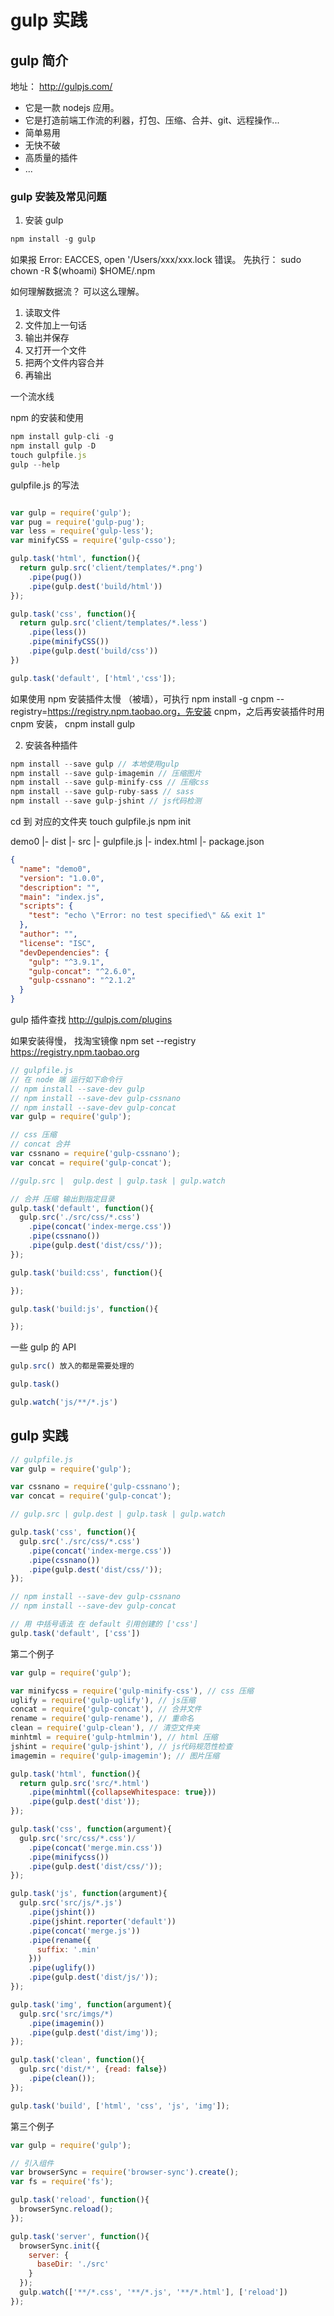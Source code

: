 # gulp 实践

## gulp 简介

地址： http://gulpjs.com/

- 它是一款 nodejs 应用。
- 它是打造前端工作流的利器，打包、压缩、合并、git、远程操作...
- 简单易用
- 无快不破
- 高质量的插件
- ...

### gulp 安装及常见问题

1. 安装 gulp

```js
npm install -g gulp
```

如果报 Error: EACCES, open '/Users/xxx/xxx.lock 错误。
先执行： sudo chown -R $(whoami) $HOME/.npm

如何理解数据流？
可以这么理解。

1. 读取文件
2. 文件加上一句话
3. 输出并保存
4. 又打开一个文件
5. 把两个文件内容合并
6. 再输出

一个流水线

npm 的安装和使用

``` js
npm install gulp-cli -g
npm install gulp -D
touch gulpfile.js
gulp --help
```

gulpfile.js 的写法

``` js

var gulp = require('gulp');
var pug = require('gulp-pug');
var less = require('gulp-less');
var minifyCSS = require('gulp-csso');

gulp.task('html', function(){
  return gulp.src('client/templates/*.png')
    .pipe(pug())
    .pipe(gulp.dest('build/html'))
});

gulp.task('css', function(){
  return gulp.src('client/templates/*.less')
    .pipe(less())
    .pipe(minifyCSS())
    .pipe(gulp.dest('build/css'))
})

gulp.task('default', ['html','css']);

```

如果使用 npm 安装插件太慢 （被墙），可执行 npm install -g cnpm --registry=https://registry.npm.taobao.org，先安装 cnpm，之后再安装插件时用 cnpm 安装， cnpm install gulp

2. 安装各种插件

``` js
npm install --save gulp // 本地使用gulp
npm install --save gulp-imagemin // 压缩图片
npm install --save gulp-minify-css // 压缩css
npm install --save gulp-ruby-sass // sass
npm install --save gulp-jshint // js代码检测
```

cd 到 对应的文件夹
touch gulpfile.js
npm init 

demo0
|- dist
|- src
  |- gulpfile.js
  |- index.html
  |- package.json

``` json
{
  "name": "demo0",
  "version": "1.0.0",
  "description": "",
  "main": "index.js",
  "scripts": {
    "test": "echo \"Error: no test specified\" && exit 1"
  },
  "author": "",
  "license": "ISC",
  "devDependencies": {
    "gulp": "^3.9.1",
    "gulp-concat": "^2.6.0",
    "gulp-cssnano": "^2.1.2"    
  }
}
```


gulp 插件查找 http://gulpjs.com/plugins

如果安装得慢， 找淘宝镜像
npm set --registry https://registry.npm.taobao.org

``` js
// gulpfile.js
// 在 node 端 运行如下命令行
// npm install --save-dev gulp
// npm install --save-dev gulp-cssnano
// npm install --save-dev gulp-concat
var gulp = require('gulp');

// css 压缩
// concat 合并
var cssnano = require('gulp-cssnano');
var concat = require('gulp-concat');

//gulp.src |  gulp.dest | gulp.task | gulp.watch

// 合并 压缩 输出到指定目录
gulp.task('default', function(){
  gulp.src('./src/css/*.css')
    .pipe(concat('index-merge.css'))
    .pipe(cssnano())
    .pipe(gulp.dest('dist/css/'));
});

gulp.task('build:css', function(){

});

gulp.task('build:js', function(){

});
```

一些 gulp 的 API

``` js
gulp.src() 放入的都是需要处理的

gulp.task()

gulp.watch('js/**/*.js')
```


## gulp 实践

``` js
// gulpfile.js
var gulp = require('gulp');

var cssnano = require('gulp-cssnano');
var concat = require('gulp-concat');

// gulp.src | gulp.dest | gulp.task | gulp.watch

gulp.task('css', function(){
  gulp.src('./src/css/*.css')
    .pipe(concat('index-merge.css'))
    .pipe(cssnano())
    .pipe(gulp.dest('dist/css/'));
});

// npm install --save-dev gulp-cssnano
// npm install --save-dev gulp-concat

// 用 中括号语法 在 default 引用创建的 ['css']
gulp.task('default', ['css'])

```

第二个例子

``` js
var gulp = require('gulp');

var minifycss = require('gulp-minify-css'), // css 压缩
uglify = require('gulp-uglify'), // js压缩
concat = require('gulp-concat'), // 合并文件
rename = require('gulp-rename'), // 重命名
clean = require('gulp-clean'), // 清空文件夹
minhtml = require('gulp-htmlmin'), // html 压缩
jshint = require('gulp-jshint'), // js代码规范性检查
imagemin = require('gulp-imagemin'); // 图片压缩

gulp.task('html', function(){
  return gulp.src('src/*.html')
    .pipe(minhtml({collapseWhitespace: true}))
    .pipe(gulp.dest('dist'));
});

gulp.task('css', function(argument){
  gulp.src('src/css/*.css')/
    .pipe(concat('merge.min.css'))
    .pipe(minifycss())
    .pipe(gulp.dest('dist/css/'));
});

gulp.task('js', function(argument){
  gulp.src('src/js/*.js')
    .pipe(jshint())
    .pipe(jshint.reporter('default'))
    .pipe(concat('merge.js'))
    .pipe(rename({
      suffix: '.min'
    }))
    .pipe(uglify())
    .pipe(gulp.dest('dist/js/'));
});

gulp.task('img', function(argument){
  gulp.src('src/imgs/*)
    .pipe(imagemin())
    .pipe(gulp.dest('dist/img'));
});

gulp.task('clean', function(){
  gulp.src('dist/*', {read: false})
    .pipe(clean());
});

gulp.task('build', ['html', 'css', 'js', 'img']);
```

第三个例子

``` js
var gulp = require('gulp');

// 引入组件
var browserSync = require('browser-sync').create();
var fs = require('fs');

gulp.task('reload', function(){
  browserSync.reload();
});

gulp.task('server', function(){
  browserSync.init({
    server: {
      baseDir: './src'
    }
  });
  gulp.watch(['**/*.css', '**/*.js', '**/*.html'], ['reload'])
});
```

